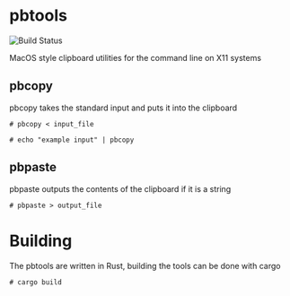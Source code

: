 # pbtools

![Build Status](https://github.com/ucosty/pbtools/workflows/build/badge.svg)


MacOS style clipboard utilities for the command line on X11 systems

## pbcopy

pbcopy takes the standard input and puts it into the clipboard

~~~shell script
# pbcopy < input_file

# echo "example input" | pbcopy
~~~

## pbpaste

pbpaste outputs the contents of the clipboard if it is a string

~~~shell script
# pbpaste > output_file
~~~

# Building

The pbtools are written in Rust, building the tools can be done with cargo

~~~shell script
# cargo build
~~~
